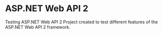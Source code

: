 # ASP.NET Web API 2
Testing ASP.NET Web API 2
Project created to test different features of the ASP.NET Web API 2 framework.
